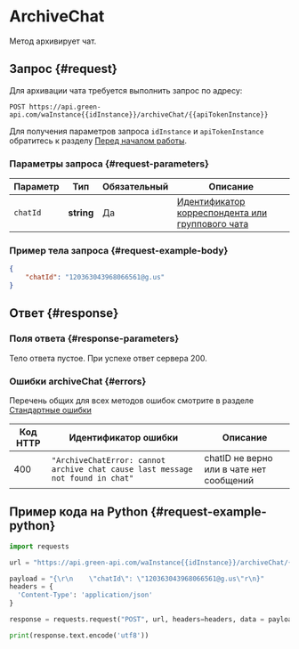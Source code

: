 # ArchiveChat
Метод архивирует чат.
## Запрос {#request}

Для архивации чата требуется выполнить запрос по адресу:
```
POST https://api.green-api.com/waInstance{{idInstance}}/archiveChat/{{apiTokenInstance}}
```

Для получения параметров запроса `idInstance` и `apiTokenInstance` обратитесь к разделу [Перед началом работы](../../before-start.md#parameters).

### Параметры запроса {#request-parameters}

Параметр | Тип | Обязательный | Описание
----- | ----- | ----- | -----
`chatId` | **string** | Да | [Идентификатор корреспондента или группового чата](../chat-id.md)

### Пример тела запроса {#request-example-body}

```json
{
    "chatId": "120363043968066561@g.us"
}
```

## Ответ {#response}

### Поля ответа {#response-parameters}

Тело ответа пустое. При успехе ответ сервера 200.

### Ошибки archiveChat {#errors}

Перечень общих для всех методов ошибок смотрите в разделе [Стандартные ошибки](../common-errors.md)

Код HTTP | Идентификатор ошибки | Описание
----- | ----- | -----
400 | `"ArchiveChatError: cannot archive chat cause last message not found in chat"` | chatID не верно или в чате нет сообщений

## Пример кода на Python  {#request-example-python}

```python
import requests

url = "https://api.green-api.com/waInstance{{idInstance}}/archiveChat/{{apiTokenInstance}}"

payload = "{\r\n    \"chatId\": \"120363043968066561@g.us\"r\n}"
headers = {
  'Content-Type': 'application/json'
}

response = requests.request("POST", url, headers=headers, data = payload)

print(response.text.encode('utf8'))
```